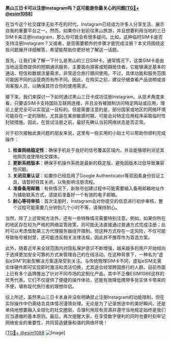 **黑山三日卡可以注册Instagram吗？这可能是你最关心的问题[[TG💪+ @esim1088](https://t.me/s/esim1088)]**

在当今这个社交媒体无处不在的时代，Instagram已经成为许多人分享生活、展示自我的重要平台之一。然而，如果你计划前往黑山旅游，并且想要利用当地的三日SIM卡来注册Instagram，那么你可能会有很多疑问。比如，这种临时SIM卡是否支持注册Instagram？又或者，是否需要额外的步骤才能完成注册？本文将围绕这些问题展开详细解答，希望能帮助你更好地了解这一话题。

首先，让我们来了解一下什么是黑山的三日SIM卡。通常情况下，这类SIM卡是由当地运营商提供的短期通讯服务，主要面向游客或短期居住者。它能够满足基本的通话、短信和数据流量需求，非常适合旅行期间使用。不过，具体功能和服务范围可能因不同的运营商而有所不同。因此，在购买之前，建议仔细查看产品说明或咨询客服人员，以确保其符合你的使用需求。

接下来，我们来探讨一下如何通过黑山三日卡成功注册Instagram。从技术角度来看，只要该SIM卡支持国际互联网连接，并且没有被限制访问特定网站或应用，理论上是完全可以实现这一目标的。但是需要注意的是，部分国家或地区的网络环境可能存在一定的限制，尤其是在某些敏感时期，可能会对特定应用程序采取临时性封锁措施。因此，在尝试注册之前，最好先确认当前网络状态是否正常。

对于初次接触此类问题的朋友来说，这里有一些实用的小贴士可以帮助你顺利完成操作：

1. **检查网络稳定性**：确保手机处于良好的信号覆盖区域内，并且能够顺利浏览其他网页或使用社交媒体。
2. **更新系统版本**：确保手机操作系统是最新的稳定版，避免因版本过低导致兼容性问题。
3. **关闭双重认证**：如果你已经启用了Google Authenticator等双因素身份验证工具，请暂时将其关闭，以免影响注册流程。
4. **准备备用邮箱**：有些情况下，新账号创建过程中可能需要输入备用邮箱地址作为辅助联系方式，请提前准备好一个有效的电子邮箱。
5. **耐心等待审核**：首次注册时，Instagram会对你提交的信息进行初步审核，整个过程可能需要几分钟到几个小时不等，请保持耐心。

当然，除了上述常规方法外，还有一些特殊情况需要特别注意。例如，如果你所在的地区存在较为严格的网络监管政策，则可能无法直接通过普通方式完成注册；此时可以考虑借助第三方代理服务器绕开限制。但这种方式存在一定风险，不仅可能导致账号被封禁，还可能违反相关法律法规，因此并不推荐作为首选方案。

此外，随着近年来全球范围内对隐私保护意识不断增强，越来越多的用户开始倾向于选择更加安全可靠的方式来管理自己的在线活动。在这种背景下，一种名为“虚拟eSIM”的新型解决方案逐渐受到关注。与传统物理SIM卡不同，虚拟eSIM无需实体硬件即可实现即时激活和灵活切换，尤其适合经常跨国旅行的人群。目前市面上已有多个品牌推出了针对不同市场的定制化产品，其中不乏像ESIM1088这样的优秀代表。它们不仅提供了便捷的操作体验，还能有效降低携带多张实体卡带来的不便，堪称现代旅行者的理想伴侣。

综上所述，虽然黑山三日卡本身并没有明确禁止注册Instagram的功能限制，但在实际操作中仍需结合具体情况谨慎处理。无论是为了记录旅途中的美好瞬间，还是单纯地想要融入全球化的社交圈层，合理利用现有资源并遵守当地规定始终是我们应当遵循的基本原则。最后，再次提醒大家，在享受数字便利的同时也要时刻牢记网络安全的重要性，共同营造健康和谐的网络环境！

[[TG💪+ @esim1088](https://t.me/s/esim1088) ![Image](https://i.postimg.cc/4NQfJmqS/Snipaste-2025-05-13-00-14-12.png)]